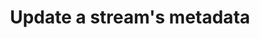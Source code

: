 ---
# -------------------------- #
#      ENDPOINT DETAILS      #
# -------------------------- #

content-type: "api-endpoint"
endpoint: "streams"
key: "update-a-streams-metadata"
version: "4"


# -------------------------- #
#       METHOD DETAILS       #
# -------------------------- #

title: "Update a stream's metadata"
method: "put"
short-url: |
  /v{{ endpoint.version }}{{ object.endpoint-url }}/metadata
full-url: |
  {{ api.base-url }}{{ endpoint.short-url | flatify }}
short: "{{ api.core-objects.streams.update.short }}"
description: |
  {% include misc/data-files.html %}
  {{ api.core-objects.streams.update.description | flatify }}

  Refer to the [Select streams and fields guide]({{ link.connect.guides.select-tables-and-fields | prepend: site.baseurl }}) for instructions on selecting streams and fields.


# -------------------------- #
#       METHOD ARGUMENTS     #
# -------------------------- #

arguments:
  - name: "source_id"
    required: true
    type: "path parameter"
    description: |
      A path parameter corresponding to the [unique ID of the source]({{ api.core-objects.sources.object }}) containing the stream(s).
    example-value: |
      120643

  - name: "streams"
    required: true
    type: "array"
    description: |
      An array of [Stream objects]({{ api.core-objects.streams.object }}), with each object corresponding to a stream to be updated.

      Each object is required to have the following properties:
    subarguments:
      - name: "tap_stream_id"
        required: true
        type: "string"
        description: "The `tap_stream_id` of the [stream]({{ api.data-structures.stream-schemas.section }}) to be updated."

      - name: "metadata"
        required: true
        type: "array"
        description: |
          An array of [Metadata objects]({{ api.data-structures.metadata.top-level.section }}) with each object corresponding to a field in the stream to be updated. More than one field may be included in a single request.

          Each object is required to have the following properties:
        sub-subarguments:
          - name: "breadcrumb"
            required: true
            type: "array"
            description: |
              An array of strings describing a path into the schema:

              - To refer to the stream itself, this value should be `[]`, or an empty array. The associated `metadata` object should include modifable [Stream-level Metadata object properties]({{ api.data-structures.metadata.stream-level.section }}).

              - To refer to a specific field, the value should be `["properties", "<FIELD_NAME>"]`, where `<FIELD_NAME>` represents the name of an included field. For example: `["properties", "first_name"]` refers to a field named `first_name`. The associated `metadata` object should include modifable [Field-level Metadata object properties]({{ api.data-structures.metadata.field-level.section }}).

              **Note**: To select fields, the stream must also be selected. To select a stream, one `metadata` object for the stream should have a `breadcrumb` that is an empty array (`[]`). this is only required to initially select the stream. See the **Request** tab below for an example.

          - name: "metadata"
            required: true
            type: "object"
            description: |
              The properties in the stream's [Stream Schema object]({{ api.data-structures.stream-schemas.section }})
              `non-discoverable-metadata-keys` property:

              - If `breadcrumb` refers to the stream, modifiable properties in a [Stream-level Metadata object]({{ api.data-structures.metadata.stream-level.section }})
              - If `breadcrumb` refers to a field, modifiable properties in a [Field-level Metadata object]({{ api.data-structures.metadata.field-level.section }})


# -------------------------- #
#           RETURNS          #
# -------------------------- #

returns: |
  If successful, the API will return a status of <code class="api success">200 OK</code> and a JSON body of:

  ```json
  {
    "status": 200
  }
  ```


# ------------------------------ #
#   EXAMPLE REQUEST & RESPONSES  #
# ------------------------------ #

examples:
  - type: "Request"
    language: "json"
    subexamples: 
      - type: "Selecting a single stream"
        code: |
          {% capture request-header %}
          {% assign right-bracket = "}" %}
          curl -X {{ endpoint.method | upcase }} {{ endpoint.full-url | flatify | replace: "{source_id","120645" | remove: right-bracket | strip_newlines }}
               -H "Authorization: Bearer <ACCESS_TOKEN>" 
               -H "Content-Type: application/json"
               -d "{
          {% endcapture %}
          {{ request-header | flatify | rstrip }}
                     "streams": [
                       {
                         "tap_stream_id": "custom_collections",
                         "metadata": [
                           {
                             "breadcrumb": [],
                             "metadata": {
                               "selected": "true"
                             }
                           }
                         ]
                       }
                     ]
                   }"

      - type: "Selecting a single stream and multiple fields"
        code: |
          {{ request-header | flatify | rstrip }}
                     "streams": [
                       {
                         "tap_stream_id": "custom_collections",
                         "metadata": [
                           {
                             "breadcrumb": [],
                             "metadata": {
                               "selected": true
                             }
                           },
                           {
                             "breadcrumb": [
                               "properties",
                               "title"
                             ],
                             "metadata": {
                               "selected": true
                             }
                           },
                           {
                             "breadcrumb": [
                               "properties",
                               "published_at"
                             ],
                             "metadata": {
                               "selected": true
                             }
                           }
                         ]
                       }
                     ]
                   }"

      - type: "Selecting multiple streams and fields"
        code: |
          {{ request-header | flatify | rstrip }}
                     "streams": [
                        {
                          "tap_stream_id": "custom_collections",
                          "metadata": [
                            {
                              "breadcrumb": [],
                              "metadata": {
                                "selected": true
                              }
                            },
                            {
                              "breadcrumb": [
                                "properties",
                                "title"
                              ],
                              "metadata": {
                                "selected": true
                              }
                            },
                            {
                              "breadcrumb": [
                                "properties",
                                "published_at"
                              ],
                              "metadata": {
                                "selected": true
                              }
                            }
                          ]
                        },
                        {
                          "tap_stream_id": "customers",
                          "metadata": [
                            {
                              "breadcrumb": [],
                              "metadata": {
                                "selected": true
                              }
                            },
                            {
                              "breadcrumb": [
                                "properties",
                                "first_name"
                              ],
                              "metadata": {
                                "selected": true
                              }
                            },
                            {
                              "breadcrumb": [
                                "properties",
                                "last_name"
                              ],
                              "metadata": {
                                "selected": true
                              }
                            }
                          ]
                        }
                      ]
                    }'

      - type: "Selecting a database table and defining replication"
        code: |
          {{ request-header | flatify | rstrip }}
                     "streams": [
                       {
                         "tap_stream_id": "demni2mf59dt10-public-customers",
                         "metadata": [
                           {
                             "breadcrumb": [],
                             "metadata": {
                               "selected": true,
                               "replication-method": "INCREMENTAL",
                               "replication-key": "updated_at"
                             }
                           },
                           {
                             "breadcrumb": [
                               "properties",
                               "name"
                             ],
                             "metadata": {
                               "selected": true
                             }
                           },
                           {
                             "breadcrumb": [
                               "properties",
                               "has_magic"
                             ],
                             "metadata": {
                               "selected": true
                             }
                           }
                         ]
                       }
                     ]
                   }"

      - type: "Selecting a database view and defining replication"
        code: |
          {{ request-header | flatify | rstrip }}
                     "streams": [
                         {
                           "tap_stream_id": "demni2mf59dt10-public-customer_view",
                           "metadata": [
                             {
                               "breadcrumb": [],
                               "metadata": {
                                 "replication-key": "updated_at",
                                 "view-key-properties": [
                                   "id"
                                 ],
                                 "replication-method": "INCREMENTAL",
                                 "selected": true
                               }
                             },
                             {
                               "breadcrumb": [
                                 "properties",
                                 "name"
                               ],
                               "metadata": {
                                 "selected": true
                               }
                             },
                             {
                               "breadcrumb": [
                                 "properties",
                                 "has_magic"
                               ],
                               "metadata": {
                                 "selected": true
                               }
                             }
                           ]
                         }
                       ]
                     }"

  - type: "Response"
    subexamples:
      - type: "Applicable to all requests"
        code: |
            {
              "status": 200
            }

  - type: "Errors"
    # The errors live in: _data/connect/response-codes/streams.yml
---